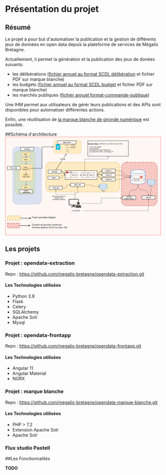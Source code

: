 # Présentation du projet

## Résumé
Le projet à pour but d'automatiser la publication et la gestion de différents jeux de données en open data depuis la plateforme de services de Mégalis Bretagne.

Actuellement, il permet la génération et la publication des jeux de donées suivants:
* les délibérations ([fichier annuel au format SCDL délibération](https://scdl.opendatafrance.net/docs/schemas/deliberations.html)  et fichier PDF sur marque blanche)
* les budgets ([fichier annuel au format SCDL budget](https://scdl.opendatafrance.net/docs/schemas/budget.html) et fichier PDF sur marque blanche)
* les marchés publiques ([fichier annuel format-commande-publique](https://github.com/139bercy/format-commande-publique))

Une IHM permet aux utilisateurs de gérér leurs publications et des APIs sont disponibles pour automatiser différentes actions.

Enfin, une réutilisation de [la marque blanche de gironde numérique](https://gitlab.adullact.net/gironde-numerique/data-search-engine) est possible.


##Schéma d'architecture
![architecture](img/img.png)

## Les projets

### Projet : opendata-extraction
Repo : https://github.com/megalis-bretagne/opendata-extraction.git

#### Les Technologies utilisées
* Python 3.9
* Flask
* Celery
* SQLAlchemy
* Apache Solr
* Mysql

### Projet : opendata-frontapp
Repo : https://github.com/megalis-bretagne/opendata-frontapp.git

#### Les Technologies utilisées
* Angular 11
* Angular Material
* NGRX

### Projet : marque blanche
Repo : https://github.com/megalis-bretagne/opendata-marque-blanche.git
#### Les Technologies utilisées
* PHP > 7.2
* Extension Apache Solr
* Apache Solr


### Flux studio Pastell

##Les Fonctionnalités

**TODO**

